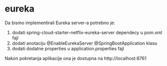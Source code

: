 # eureka

Da bismo implementirali Eureka server-a potrebno je:

1. dodati spring-cloud-starter-netflix-eureka-server dependecy u pom.xml fajl
2. dodati anotaciju @EnableEurekaServer @SpringBootApplication klasu 
3. dodati dodatne properties u application.properties fajl

Nakon pokretanja aplikacije ona je dostupna na http://localhost:8761 
